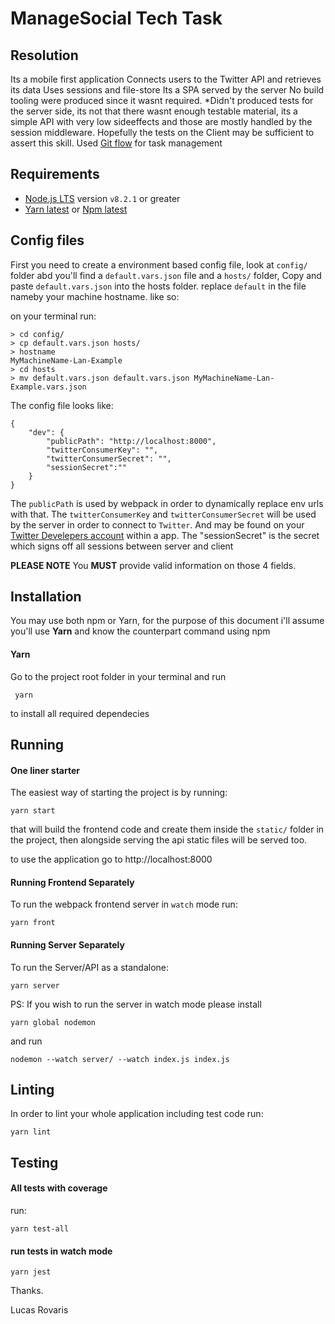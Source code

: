 # ManageSocial Tech Task
## Resolution

Its a mobile first application
Connects users to the Twitter API and retrieves its data
Uses sessions and file-store
Its a SPA served by the server
No build tooling were produced since it wasnt required.
*Didn't produced tests for the server side, its not that there wasnt enough testable material, its a simple API
with very low sideeffects and those are mostly handled by the session middleware. Hopefully the tests on the Client may be sufficient to assert this skill.
Used [Git flow](https://danielkummer.github.io/git-flow-cheatsheet/index.html) for task management

## Requirements

* [Node.js LTS](https://nodejs.org/en/download/) version ```v8.2.1``` or greater
* [Yarn latest](https://yarnpkg.com/en/docs/install) or  [Npm latest](https://www.npmjs.com/get-npm)

## Config files 
First you need to create a environment based config file, look at `config/` folder abd you'll find a `default.vars.json` file and a `hosts/` folder, Copy and paste `default.vars.json` into the hosts folder. replace `default` in the file nameby your machine hostname. like so:

on your terminal run:
```
> cd config/
> cp default.vars.json hosts/
> hostname
MyMachineName-Lan-Example
> cd hosts
> mv default.vars.json default.vars.json MyMachineName-Lan-Example.vars.json

```
The config file looks like:
```
{
    "dev": {
        "publicPath": "http://localhost:8000",
        "twitterConsumerKey": "",
        "twitterConsumerSecret": "",
        "sessionSecret":""
    }
}
```

The `publicPath` is used by webpack in order to dynamically replace env urls with that.
The `twitterConsumerKey` and `twitterConsumerSecret` will be used by the server in order to connect to `Twitter`. And may be found on your [Twitter Develepers account](https://dev.twitter.com/) within a app.
The "sessionSecret" is the secret which signs off all sessions between server and client

**PLEASE NOTE**  You **MUST** provide valid information on those 4 fields.

## Installation

You may use both npm or Yarn, for the purpose of this document i'll assume you'll use **Yarn** and know the counterpart command using npm
#### Yarn
Go to the project root folder in your terminal and run
```
 yarn
```
to install all required dependecies

## Running
#### One liner starter
The easiest way of starting the project is by running:
```
yarn start
```
that will build the frontend code and create them inside the `static/` folder in the project, then alongside serving the api static files will be served too.

to use the application go to http://localhost:8000

#### Running Frontend Separately
To run the webpack frontend server in `watch` mode run:
```
yarn front
```
#### Running Server Separately
To run the Server/API as a standalone:
```
yarn server
```
PS: If you wish to run the server in watch mode please install
```
yarn global nodemon
```
and run
```
nodemon --watch server/ --watch index.js index.js
```
## Linting 
In order to lint your whole application including test code run:
```
yarn lint
```
## Testing

#### All tests with coverage
run:
```
yarn test-all
```
#### run tests in watch mode
```
yarn jest
```

Thanks.

Lucas Rovaris
